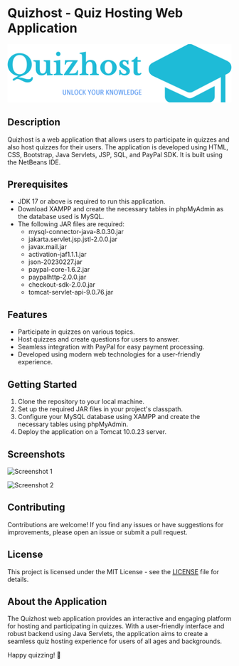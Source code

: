 # Quizhost - Quiz Hosting Web Application

![Quizhost Logo](./web/img/quizhost-high-resolution-logo-color-on-transparent-background.png)

## Description

Quizhost is a web application that allows users to participate in quizzes and also host quizzes for their users. The application is developed using HTML, CSS, Bootstrap, Java Servlets, JSP, SQL, and PayPal SDK. It is built using the NetBeans IDE.

## Prerequisites

- JDK 17 or above is required to run this application.
- Download XAMPP and create the necessary tables in phpMyAdmin as the database used is MySQL.
- The following JAR files are required:
  - mysql-connector-java-8.0.30.jar
  - jakarta.servlet.jsp.jstl-2.0.0.jar
  - javax.mail.jar
  - activation-jaf1.1.1.jar
  - json-20230227.jar
  - paypal-core-1.6.2.jar
  - paypalhttp-2.0.0.jar
  - checkout-sdk-2.0.0.jar
  - tomcat-servlet-api-9.0.76.jar

## Features

- Participate in quizzes on various topics.
- Host quizzes and create questions for users to answer.
- Seamless integration with PayPal for easy payment processing.
- Developed using modern web technologies for a user-friendly experience.

## Getting Started

1. Clone the repository to your local machine.
2. Set up the required JAR files in your project's classpath.
3. Configure your MySQL database using XAMPP and create the necessary tables using phpMyAdmin.
4. Deploy the application on a Tomcat 10.0.23 server.

## Screenshots

![Screenshot 1](./images/screenshot1.png)

![Screenshot 2](./images/screenshot2.png)

## Contributing

Contributions are welcome! If you find any issues or have suggestions for improvements, please open an issue or submit a pull request.

## License

This project is licensed under the MIT License - see the [LICENSE](LICENSE) file for details.

## About the Application

The Quizhost web application provides an interactive and engaging platform for hosting and participating in quizzes. With a user-friendly interface and robust backend using Java Servlets, the application aims to create a seamless quiz hosting experience for users of all ages and backgrounds.

Happy quizzing! 🎉
